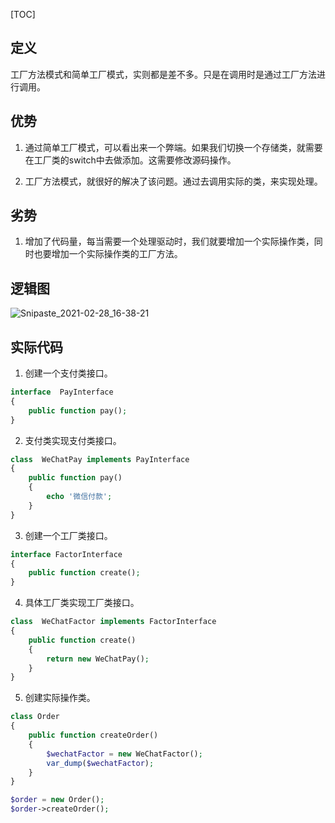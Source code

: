[TOC]

## 定义

工厂方法模式和简单工厂模式，实则都是差不多。只是在调用时是通过工厂方法进行调用。

## 优势

1. 通过简单工厂模式，可以看出来一个弊端。如果我们切换一个存储类，就需要在工厂类的switch中去做添加。这需要修改源码操作。

2. 工厂方法模式，就很好的解决了该问题。通过去调用实际的类，来实现处理。

## 劣势

1. 增加了代码量，每当需要一个处理驱动时，我们就要增加一个实际操作类，同时也要增加一个实际操作类的工厂方法。

## 逻辑图

![Snipaste_2021-02-28_16-38-21](https://gitee.com/bruce_qiq/picture/raw/master/2021-2-28/1614501514864-Snipaste_2021-02-28_16-38-21.png)


## 实际代码

1. 创建一个支付类接口。

```php
interface  PayInterface
{
    public function pay();
}
```

2. 支付类实现支付类接口。

```php
class  WeChatPay implements PayInterface
{
    public function pay()
    {
        echo '微信付款';
    }
}
```

3. 创建一个工厂类接口。

```php
interface FactorInterface
{
    public function create();
}
```

4. 具体工厂类实现工厂类接口。

```php
class  WeChatFactor implements FactorInterface
{
    public function create()
    {
        return new WeChatPay();
    }
}
```

5. 创建实际操作类。

```php
class Order
{
    public function createOrder()
    {
        $wechatFactor = new WeChatFactor();
        var_dump($wechatFactor);
    }
}

$order = new Order();
$order->createOrder();
```